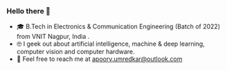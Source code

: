 ### Hello there 🐣

- 🎓 B.Tech in Electronics & Communication Engineering (Batch of 2022) from VNIT Nagpur, India .
- 🤓 I geek out about artificial intelligence, machine & deep learning, computer vision and computer hardware.
- 📨 Feel free to reach me at [apoorv.umredkar@outlook.com](mailto:apoorv.umredkar@outlook.com)


